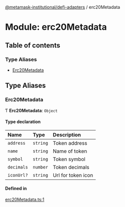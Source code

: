 [@metamask-institutional/defi-adapters](../README.md) / erc20Metadata

# Module: erc20Metadata

## Table of contents

### Type Aliases

- [Erc20Metadata](erc20Metadata.md#erc20metadata)

## Type Aliases

### Erc20Metadata

Ƭ **Erc20Metadata**: `Object`

#### Type declaration

| Name | Type | Description |
| :------ | :------ | :------ |
| `address` | `string` | Token address |
| `name` | `string` | Name of token |
| `symbol` | `string` | Token symbol |
| `decimals` | `number` | Token decimals |
| `iconUrl?` | `string` | Url for token icon |

#### Defined in

[erc20Metadata.ts:1](https://github.com/consensys-vertical-apps/mmi-defi-adapters/blob/main/src/types/erc20Metadata.ts#L1)
